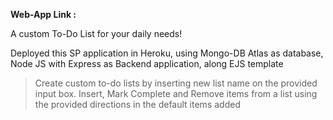 ****************Web-App Link :****************

A custom To-Do List for your daily needs!

Deployed this SP application in Heroku, using Mongo-DB Atlas as database, Node JS with Express as Backend application, along EJS template

> Create custom to-do lists by inserting new list name on the provided input box.
> Insert, Mark Complete and Remove items from a list using the provided directions in the default items added
